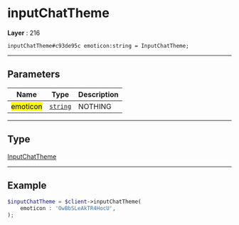 # inputChatTheme

**Layer** : 216

```tl
inputChatTheme#c93de95c emoticon:string = InputChatTheme;
```

---

## Parameters

| Name | Type | Description |
| :---: | :---: | :--- |
| <mark>emoticon</mark> | [`string`](type/string) | NOTHING |

---

## Type

[InputChatTheme](type/InputChatTheme)

---

## Example

```php
$inputChatTheme = $client->inputChatTheme(
	emoticon : 'OwBbSLeAkTR4HocU',
);
```